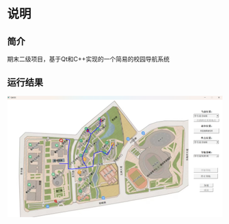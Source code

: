 # 说明

## 简介

期末二级项目，基于Qt和C++实现的一个简易的校园导航系统

## 运行结果
![image](https://github.com/Ars1027/QtSGS/blob/master/%E8%BF%90%E8%A1%8C%E7%BB%93%E6%9E%9C%E6%88%AA%E5%9B%BE/%E5%AF%BC%E8%88%AA%E8%BF%90%E8%A1%8C%E7%BB%93%E6%9E%9C.png)
